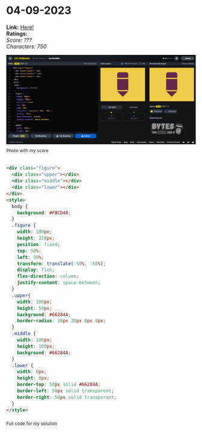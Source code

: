# 04-09-2023

**Link:** [Here!](https://cssbattle.dev/play/eOEg01X9rCpMQnXpIIXs)
<br>
**Ratings:**
<br>
*Score: ???*
<br>
*Characters: 750*

![04-09-2023](/daily-targets/04-09-2023/04-09-2023-solution.png)
<sub>Photo with my score</sub>
<br>
<br>

```html
<div class="figure">
  <div class="upper"></div>
  <div class="middle"></div>
  <div class="lower"></div>
</div>
<style>
  body {
    background: #F0CD48;
  }
  .figure {
    width: 100px;
    height: 220px;
    position: fixed;
    top: 50%;
    left: 50%;
    transform: translate(-50%, -50%);
    display: flex;
    flex-direction: column;
    justify-content: space-between;
  }
  .upper{
    width: 100px;
    height: 50px;
    background: #66284A;
    border-radius: 20px 20px 0px 0px;
  }
  .middle {
    width: 100px;
    height: 100px;
    background: #66284A;
  }
  .lower {
    width: 0px;
    height: 0px;
    border-top: 50px solid #66284A;
    border-left: 50px solid transparent;
    border-right: 50px solid transparent;
  }
</style>
```
<sub>Full code for my solution</sub>
